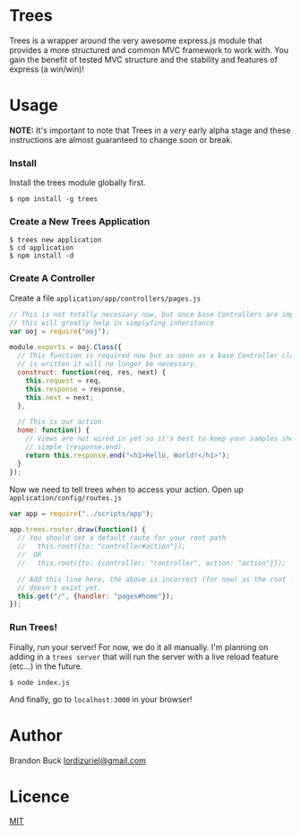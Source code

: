 # Trees

Trees is a wrapper around the very awesome express.js module that provides a
more structured and common MVC framework to work with. You gain the benefit of
tested MVC structure and the stability and features of express (a win/win)!

# Usage

**NOTE:** It's important to note that Trees in a _very_ early alpha stage and
these instructions are almost guaranteed to change soon or break.

### Install

Install the trees module globally first.

```
$ npm install -g trees
```

### Create a New Trees Application

```
$ trees new application
$ cd application
$ npm install -d
```

### Create A Controller

Create a file `application/app/controllers/pages.js`

```javascript
// This is not totally necessary now, but once base Controllers are implemented
// this will greatly help in simplyfing inheritance
var ooj = require("ooj");

module.exports = ooj.Class({
  // This function is required now but as soon as a base Controller class
  // is written it will no longer be necessary.
  construct: function(req, res, next) {
    this.request = req,
    this.response = response,
    this.next = next;
  },

  // This is our action
  home: function() {
    // Views are not wired in yet so it's best to keep your samples short and
    // simple (response.end)
    return this.response.end("<h1>Hello, World!</h1>");
  }
});
```

Now we need to tell trees when to access your action. Open up `application/config/routes.js`

```javascript
var app = require("../scripts/app");

app.trees.router.draw(function() {
  // You should set a default route for your root path
  //   this.root({to: "controller#action"});
  //  OR
  //   this.root({to: {controller: "controller", action: "action"}});

  // Add this line here, the above is incorrect (for now) as the root function
  // doesn't exist yet.
  this.get("/", {handler: "pages#home"});
});
```

### Run Trees!

Finally, run your server! For now, we do it all manually. I'm planning on adding
in a `trees server` that will run the server with a live reload feature (etc...)
in the future.

```
$ node index.js
```

And finally, go to `localhost:3000` in your browser!

# Author

Brandon Buck <lordizuriel@gmail.com>

# Licence

[MIT](http://opensource.org/licenses/MIT)
